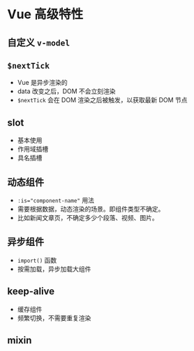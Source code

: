 # Vue 高级特性

## 自定义 `v-model`

## `$nextTick`

- Vue 是异步渲染的
- data 改变之后，DOM 不会立刻渲染
- `$nextTick` 会在 DOM 渲染之后被触发，以获取最新 DOM 节点

## slot

- 基本使用
- 作用域插槽
- 具名插槽

## 动态组件

- `:is="component-name"` 用法
- 需要根据数据，动态渲染的场景。即组件类型不确定。
- 比如新闻文章页，不确定多少个段落、视频、图片。

## 异步组件

- `import()` 函数
- 按需加载，异步加载大组件

## keep-alive

- 缓存组件
- 频繁切换，不需要重复渲染

## mixin
